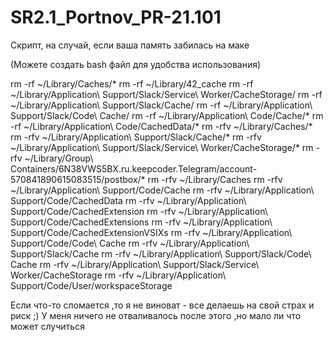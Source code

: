 # SR2.1_Portnov_PR-21.101
Скрипт, на случай, если ваша память забилась на маке

(Можете создать bash файл для удобства использования)

rm -rf ~/Library/Caches/*
rm -rf ~/Library/42_cache
rm -rf ~/Library/Application\ Support/Slack/Service\ Worker/CacheStorage/
rm -rf ~/Library/Application\ Support/Slack/Cache/
rm -rf ~/Library/Application\ Support/Slack/Code\ Cache/
rm -rf ~/Library/Application\ Code/Cache/*
rm -rf ~/Library/Application\ Code/CachedData/*
rm -rfv ~/Library/Caches/*
rm -rfv ~/Library/Application\ Support/Slack/Cache/*
rm -rfv ~/Library/Application\ Support/Slack/Service\ Worker/CacheStorage/*
rm -rfv ~/Library/Group\ Containers/6N38VWS5BX.ru.keepcoder.Telegram/account-570841890615083515/postbox/*
rm -rfv ~/Library/Caches
rm -rfv ~/Library/Application\ Support/Code/Cache
rm -rfv ~/Library/Application\ Support/Code/CachedData
rm -rfv ~/Library/Application\ Support/Code/CachedExtension
rm -rfv ~/Library/Application\ Support/Code/CachedExtensions
rm -rfv ~/Library/Application\ Support/Code/CachedExtensionVSIXs
rm -rfv ~/Library/Application\ Support/Code/Code\ Cache
rm -rfv ~/Library/Application\ Support/Slack/Cache
rm -rfv ~/Library/Application\ Support/Slack/Code\ Cache
rm -rfv ~/Library/Application\ Support/Slack/Service\ Worker/CacheStorage
rm -rfv ~/Library/Application\ Support/Code/User/workspaceStorage

Если что-то сломается ,то я не виноват - все делаешь на свой страх и риск ;)
У меня ничего не отваливалось после этого ,но мало ли что может случиться
